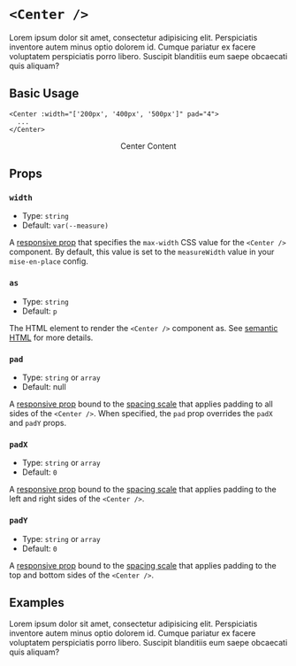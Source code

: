 # `<Center />`

Lorem ipsum dolor sit amet, consectetur adipisicing elit. Perspiciatis inventore autem minus optio dolorem id. Cumque pariatur ex facere voluptatem perspiciatis porro libero. Suscipit blanditiis eum saepe obcaecati quis aliquam?

## Basic Usage

```vue
<Center :width="['200px', '400px', '500px']" pad="4">
  ...
</Center>
```

<UsageResult>
<Center :width="['200px', '400px', '500px']" pad="4" class="bg-light-gray">
  <Heading level="4" :clamp="false">Center Content</Heading>
</Center>
</UsageResult>

## Props

### `width`

- Type: `string`
- Default: `var(--measure)`

A [responsive prop](./../guide/principles.md#responsive-props) that specifies the `max-width` CSS value for the `<Center />` component. By default, this value is set to the `measureWidth` value in your `mise-en-place` config.

### `as`

- Type: `string`
- Default: `p`

The HTML element to render the `<Center />` component as. See [semantic HTML](./../guide/principles.md#semantic-html) for more details.

### `pad`

- Type: `string` or `array`
- Default: null

A [responsive prop](./../guide/principles.md#responsive-props) bound to the [spacing scale](./../guide/principles.md#spacing-scale) that applies padding to all sides of the `<Center />`. When specified, the `pad` prop overrides the `padX` and `padY` props.

### `padX`

- Type: `string` or `array`
- Default: `0`

A [responsive prop](./../guide/principles.md#responsive-props) bound to the [spacing scale](./../guide/principles.md#spacing-scale) that applies padding to the left and right sides of the `<Center />`.

### `padY`

- Type: `string` or `array`
- Default: `0`

A [responsive prop](./../guide/principles.md#responsive-props) bound to the [spacing scale](./../guide/principles.md#spacing-scale) that applies padding to the top and bottom sides of the `<Center />`.

## Examples

Lorem ipsum dolor sit amet, consectetur adipisicing elit. Perspiciatis inventore autem minus optio dolorem id. Cumque pariatur ex facere voluptatem perspiciatis porro libero. Suscipit blanditiis eum saepe obcaecati quis aliquam?
